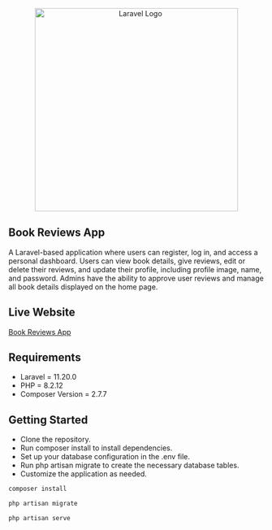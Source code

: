 <p align="center">
    <a href="https://laravel.com" target="_blank" style="display: inline-block;">
        <img src="https://raw.githubusercontent.com/laravel/art/master/logo-lockup/5%20SVG/2%20CMYK/1%20Full%20Color/laravel-logolockup-cmyk-red.svg" width="400" alt="Laravel Logo">
    </a>
</p>

## Book Reviews App

A Laravel-based application where users can register, log in, and access a personal dashboard. Users can view book details, give reviews, edit or delete their reviews, and update their profile, including profile image, name, and password. Admins have the ability to approve user reviews and manage all book details displayed on the home page.

## Live Website
[Book Reviews App]([https://book-reviews.lovestoblog.com](http://book-reviews.lovestoblog.com/))

## Requirements
-  Laravel = 11.20.0
-  PHP = 8.2.12
-  Composer Version = 2.7.7

## Getting Started
-  Clone the repository.
-  Run composer install to install dependencies.
-  Set up your database configuration in the .env file.
-  Run php artisan migrate to create the necessary database tables.
-  Customize the application as needed.

```javascript
composer install
```

```javascript
php artisan migrate
```

```javascript
php artisan serve
```
